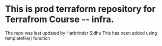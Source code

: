  # This is prod terraform repository for Terrafrom Course -- infra. 
 The repo was last updated by Harbrinder Sidhu
 This has been added using templatefile() function